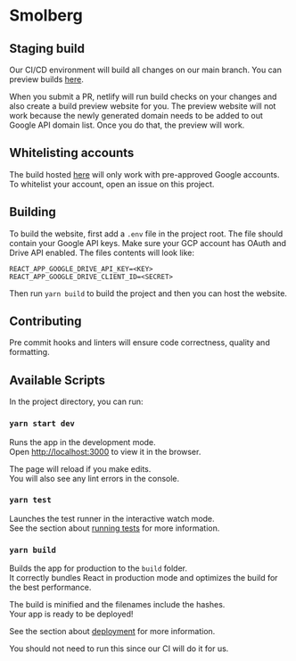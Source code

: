 # Smolberg

## Staging build

Our CI/CD environment will build all changes on our main branch. You can preview builds [here](https://smolberg.netlify.app/).

When you submit a PR, netlify will run build checks on your changes and also create a build preview website for you. The preview website will not work because the newly generated domain needs to be added to out Google API domain list. Once you do that, the preview will work.

## Whitelisting accounts

The build hosted [here](https://smolberg.netlify.app/) will only work with pre-approved Google accounts. To whitelist your account, open an issue on this project.

## Building

To build the website, first add a `.env` file in the project root. The file should contain your Google API keys. Make sure your GCP account has OAuth and Drive API enabled. The files contents will look like:
```
REACT_APP_GOOGLE_DRIVE_API_KEY=<KEY>
REACT_APP_GOOGLE_DRIVE_CLIENT_ID=<SECRET>
```

Then run `yarn build` to build the project and then you can host the website.

## Contributing

Pre commit hooks and linters will ensure code correctness, quality and formatting.

## Available Scripts

In the project directory, you can run:

### `yarn start dev`

Runs the app in the development mode.\
Open [http://localhost:3000](http://localhost:3000) to view it in the browser.

The page will reload if you make edits.\
You will also see any lint errors in the console.

### `yarn test`

Launches the test runner in the interactive watch mode.\
See the section about [running tests](https://facebook.github.io/create-react-app/docs/running-tests) for more information.

### `yarn build`

Builds the app for production to the `build` folder.\
It correctly bundles React in production mode and optimizes the build for the best performance.

The build is minified and the filenames include the hashes.\
Your app is ready to be deployed!

See the section about [deployment](https://facebook.github.io/create-react-app/docs/deployment) for more information.

You should not need to run this since our CI will do it for us.
